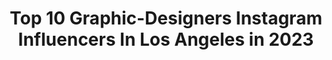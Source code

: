 ---
title: Top 10 Graphic-Designers Instagram Influencers In Los Angeles in 2023
description: >-
  Find top graphic-designers Instagram influencers in Los Angeles in 2023. Most popular hashtags: #art #graphicdesign #design.
platform: Instagram
hits: 31
text_top: Analyze the best Instagram influencers on inBeat.
text_bottom: inBeat has 31 Instagram influencers like this in Los Angeles, United States for you to collaborate.
profiles:
  - username: "awolone"
    fullname: >-
      AWOL ONE
    bio: >-
      RAPPER x GRAPHIC DESIGNER x LOS ANGELES
    location: "United States"
    followers: 18273
    engagement: 119
    commentsToLikes: 0.041510
    id: ck5hsditawf1e0i11p2cv4nt3
    verified: false
    hashtags: "#speakerface, #bioexorcist, #jointhecloaks, #spotify"
  - username: "nevermade"
    fullname: >-
      Francisco Reyes Jr.
    bio: >-
      Artist & Graphic Designer From Los Angeles Visual Stimuli | Serigraphs | Murals | Merchandise Hit The Shop! 🔻🔻
    location: "United States"
    followers: 33168
    engagement: 146
    commentsToLikes: 0.015433
    id: ck55l5wpn0u1n0i11l5tfnhfu
    verified: false
    hashtags: "#savetheusps, #nevermade, #nevermadegiveaway10"
  - username: "andresandrieu"
    fullname: >-
      Andrés Andrieu
    bio: >-
      Graphic Designer & Photographer Los Angeles, CA 🌴
    location: "United States"
    followers: 15678
    engagement: 119
    commentsToLikes: 0.022781
    id: ck13d0uxw33kh0i19ddk9n11v
    verified: false
    hashtags: "#delivery, #immigration, #cybertruck, #tesla"
  - username: "cheligfx"
    fullname: >-
      Che1ique
    bio: >-
      Graphic Artist // Remember you have infinite potential! Clients with: NBA l B/R | Knicks | ESPN Open to work! 💥 Inquiries: cheliross90@yahoo.com
    location: "United States"
    followers: 5611
    engagement: 1642
    commentsToLikes: 0.060103
    id: ck5qb4i8qjroe0i11wubzm7lu
    verified: false
    hashtags: "#art, #lebron, #kobebryant, #artists"
  - username: "leonatsume"
    fullname: >-
      Leo Natsume
    bio: >-
      Creative Designer. Clients: Google, Instagram, Adobe, Uber, Twitter, Huawei, Nike, Disney, Coca-Cola, NYT, Mercedes-Benz, WillSmith, Armani.
    location: "United States"
    followers: 24332
    engagement: 398
    commentsToLikes: 0.017378
    id: ck0vuzgofmuiw0i19bru4qv33
    verified: false
    hashtags: "#octane, #catsofinstagram, #smartphone, #influencer"
  - username: "super_scoundrel"
    fullname: >-
      Devin Doty | Illustrator
    bio: >-
      Los Angeles illustrator/graphic designer. Shop vv
    location: "United States"
    followers: 18643
    engagement: 1385
    commentsToLikes: 0.015970
    id: ckaoqtk30kbo20i78yv9ntanw
    verified: false
    hashtags: "#vector, #poster, #fanart, #vaporwave"
  - username: "melaamory"
    fullname: >-
      Sasha Vinogradova | Design
    bio: >-
      🖍Graphic designer and artist 📍Los Angeles | art director at Apple 📮 melaamory@gmail.com #cg #cinema4d #3d 🔻My short Forest
    location: "United States"
    followers: 12734
    engagement: 839
    commentsToLikes: 0.030548
    id: ck5qakzlpgy430i11q0xxnghi
    verified: false
    hashtags: "#thegraphicpr0ject, #artinstallation, #weekly, #photoshop"
  - username: "createbymadden"
    fullname: >-
      Create by madden LLC
    bio: >-
      Just a small shop with Big Dreams:) #Customsigns / #WoodWork / #Eventrentals Deposit Required Shipping available. Located in #Riverbank, Ca
    location: "United States"
    followers: 24503
    engagement: 371
    commentsToLikes: 0.735130
    id: ck6tqpknht0ck0j71wwgurctc
    verified: false
    hashtags: "#startup, #style, #nurseryinspo, #design"
  - username: "morganweske"
    fullname: >-
      Morgan Weske
    bio: >-
      Roller Skater / Choreographer / Creative Director / Film SFX Editor ❤️ passion project @dance.skate 📍Venice Beach, Los Angeles
    location: "United States"
    followers: 23545
    engagement: 608
    commentsToLikes: 0.046008
    id: ckf5ttlniiqal0j237acetcqy
    verified: false
    hashtags: "#rollerskate, #skatelove, #rollerskating, #danceskate"
  - username: "emilyboffeli"
    fullname: >-
      emily boffeli
    bio: >-
      los angeles art direction | designer | content creation sr. graphic designer + content strategist @mate_the_label emilyboffeli@gmail.com
    location: "United States"
    followers: 4936
    engagement: 927
    commentsToLikes: 0.245481
    id: ck0vvh2u8p4110i19z2zi473p
    verified: false
    hashtags: ""
---